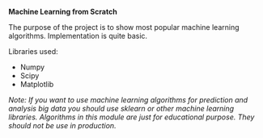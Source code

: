 **Machine Learning from Scratch**

The purpose of the project is to show most popular
machine learning algorithms. Implementation is quite basic. 

Libraries used:
* Numpy
* Scipy
* Matplotlib

*Note: If you want to use machine learning algorithms for 
prediction and analysis big data you should use sklearn or other 
machine learning libraries. Algorithms in this module are just for
educational purpose. They should not be use in production.* 

